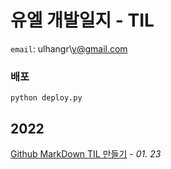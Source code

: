 # 유엘 개발일지 - TIL
`email`: ulhangr\y@gmail.com
### 배포
```
python deploy.py 
```
## 2022<br>
<a href="https://github.com/umjiwan/TIL/blob/main/post/2022-01-23-Github-MarkDown-TIL-만들기.md">Github MarkDown TIL 만들기</a>                         - <i>01. 23</i>                        <br>
                    